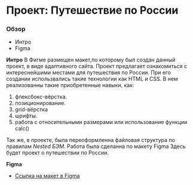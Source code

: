 # Проект: Путешествие по России

### Обзор
* Интро
* Figma

**Интро**
В Фигме размещен макет,по которому был создан данный проект, в виде адаптивного сайта. Проект предлагает ознакомиться с интереснейшими местами для путешествия по России.  При его создании использвались такие технологии как HTML и CSS. В нем реализованны такие приобретенные навыки, как:

1. флексбокс-вёрстка.
2. позиционирование.
3. grid-вёрстка
4. шрифты.
5. работа с относительными размерами или использование функции calc()

Так же, в проекте, была переоформленна файловая структура по правилам *Nested БЭМ*.
Работа была сделанна по макету Figma
Здесь будет проект о путешествии по России.

**Figma**

* [Ссылка на макет в Figma](https://www.figma.com/file/5S2WSbEFL6awjVWJ0NWL8Q/Sprint-3_-Russia-_-desktop-mobile?node-id=28503%3A0)
